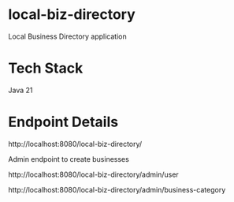 # local-biz-directory
Local Business Directory application

# Tech Stack
Java 21

# Endpoint Details
http://localhost:8080/local-biz-directory/

Admin endpoint to create businesses

http://localhost:8080/local-biz-directory/admin/user

http://localhost:8080/local-biz-directory/admin/business-category